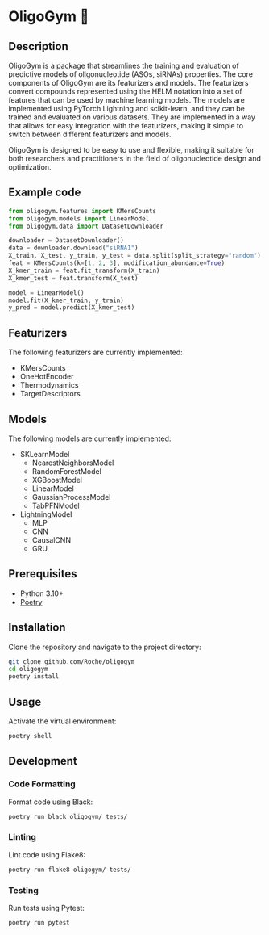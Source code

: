 # OligoGym 🏃

## Description

OligoGym is a package that streamlines the training and evaluation of predictive models of oligonucleotide (ASOs, siRNAs) properties. The core components of OligoGym are its featurizers and models. The featurizers convert compounds represented using the HELM notation into a set of features that can be used by machine learning models. The models are implemented using PyTorch Lightning and scikit-learn, and they can be trained and evaluated on various datasets. They are implemented in a way that allows for easy integration with the featurizers, making it simple to switch between different featurizers and models.

OligoGym is designed to be easy to use and flexible, making it suitable for both researchers and practitioners in the field of oligonucleotide design and optimization. 

## Example code
```python
from oligogym.features import KMersCounts
from oligogym.models import LinearModel
from oligogym.data import DatasetDownloader

downloader = DatasetDownloader()
data = downloader.download("siRNA1")
X_train, X_test, y_train, y_test = data.split(split_strategy="random")
feat = KMersCounts(k=[1, 2, 3], modification_abundance=True)
X_kmer_train = feat.fit_transform(X_train)
X_kmer_test = feat.transform(X_test)

model = LinearModel()
model.fit(X_kmer_train, y_train)
y_pred = model.predict(X_kmer_test)
```

## Featurizers
The following featurizers are currently implemented:

- KMersCounts
- OneHotEncoder
- Thermodynamics
- TargetDescriptors

## Models
The following models are currently implemented:

- SKLearnModel
    - NearestNeighborsModel
    - RandomForestModel
    - XGBoostModel
    - LinearModel
    - GaussianProcessModel
    - TabPFNModel
- LightningModel
    - MLP
    - CNN
    - CausalCNN
    - GRU

## Prerequisites

- Python 3.10+
- [Poetry](https://python-poetry.org/docs/#installation)

## Installation

Clone the repository and navigate to the project directory:

```bash
git clone github.com/Roche/oligogym
cd oligogym
poetry install
```

## Usage

Activate the virtual environment:

```bash
poetry shell
```

## Development
### Code Formatting

Format code using Black:

```bash
poetry run black oligogym/ tests/
```

### Linting

Lint code using Flake8:

```bash
poetry run flake8 oligogym/ tests/
```

### Testing

Run tests using Pytest:

```bash
poetry run pytest
```